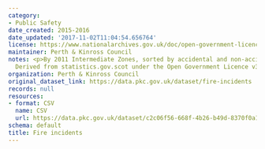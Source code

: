 ```yaml
---
category:
- Public Safety
date_created: 2015-2016
date_updated: '2017-11-02T11:04:54.656764'
license: https://www.nationalarchives.gov.uk/doc/open-government-licence/version/3/
maintainer: Perth & Kinross Council
notes: <p>By 2011 Intermediate Zones, sorted by accidental and non-accidental fires.
  Derived from statistics.gov.scot under the Open Government Licence v3.0</p>
organization: Perth & Kinross Council
original_dataset_link: https://data.pkc.gov.uk/dataset/fire-incidents
records: null
resources:
- format: CSV
  name: CSV
  url: https://data.pkc.gov.uk/dataset/c2c06f56-668f-4b26-b49d-8370f0a16d85/resource/4c5e3768-380e-4673-a4d3-7a0a2330dc41/download/f71b5650-b357-4b49-b21e-44198834574d.csv
schema: default
title: Fire incidents
---
```


